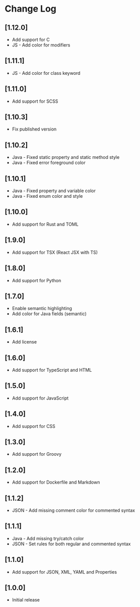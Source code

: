 # Change Log

## [1.12.0]
- Add support for C
- JS - Add color for modifiers

## [1.11.1]
- JS - Add color for class keyword

## [1.11.0]
- Add support for SCSS

## [1.10.3]
- Fix published version

## [1.10.2]
- Java - Fixed static property and static method style
- Java - Fixed error foreground color

## [1.10.1]
- Java - Fixed property and variable color
- Java - Fixed enum color and style

## [1.10.0]
- Add support for Rust and TOML

## [1.9.0]
- Add support for TSX (React JSX with TS)

## [1.8.0]
- Add support for Python

## [1.7.0]
- Enable semantic highlighting
- Add color for Java fields (semantic)

## [1.6.1]
- Add license

## [1.6.0]
- Add support for TypeScript and HTML

## [1.5.0]
- Add support for JavaScript

## [1.4.0]
- Add support for CSS

## [1.3.0]
- Add support for Groovy

## [1.2.0]
- Add support for Dockerfile and Markdown

## [1.1.2]
- JSON - Add missing comment color for commented syntax

## [1.1.1]
- Java - Add missing try/catch color
- JSON - Set rules for both regular and commented syntax

## [1.1.0]
- Add support for JSON, XML, YAML and Properties

## [1.0.0]
- Initial release
